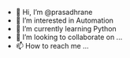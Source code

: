 - 👋 Hi, I’m @prasadhrane
- 👀 I’m interested in Automation
- 🌱 I’m currently learning Python
- 💞️ I’m looking to collaborate on ...
- 📫 How to reach me ...

<!---
prasadhrane/prasadhrane is a ✨ special ✨ repository because its `README.md` (this file) appears on your GitHub profile.
You can click the Preview link to take a look at your changes.
--->
